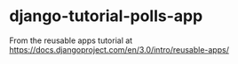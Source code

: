 # django-tutorial-polls-app
From the reusable apps tutorial at https://docs.djangoproject.com/en/3.0/intro/reusable-apps/
